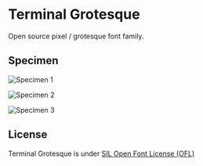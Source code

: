 # Terminal Grotesque

Open source pixel / grotesque font family.

## Specimen
![Specimen 1](https://github.com/jjjlllnnn/Terminal-Grotesque/raw/master/specimen/terminalGrotesque1.gif)

![Specimen 2](https://github.com/jjjlllnnn/Terminal-Grotesque/raw/master/specimen/terminalGrotesque2.gif)

![Specimen 3](https://github.com/jjjlllnnn/Terminal-Grotesque/raw/master/specimen/terminalGrotesque3.gif)

## License
Terminal Grotesque is under [SIL Open Font License (OFL)](http://scripts.sil.org/cms/scripts/page.php?site_id=nrsi&id=OFL "SIL Open Font License")
